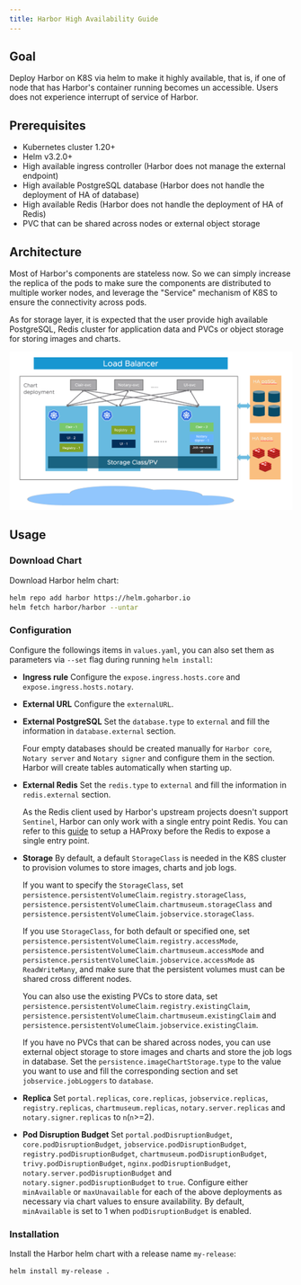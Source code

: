 ```yaml
---
title: Harbor High Availability Guide
---
```


## Goal

Deploy Harbor on K8S via helm to make it highly available, that is, if one of node that has Harbor's container running becomes un accessible. Users does not experience interrupt of service of Harbor.

## Prerequisites

- Kubernetes cluster 1.20+
- Helm v3.2.0+
- High available ingress controller (Harbor does not manage the external endpoint)
- High available PostgreSQL database (Harbor does not handle the deployment of HA of database)
- High available Redis (Harbor does not handle the deployment of HA of Redis)
- PVC that can be shared across nodes or external object storage

## Architecture

Most of Harbor's components are stateless now.  So we can simply increase the replica of the pods to make sure the components are distributed to multiple worker nodes, and leverage the "Service" mechanism of K8S to ensure the connectivity across pods.

As for storage layer, it is expected that the user provide high available PostgreSQL, Redis cluster for application data and PVCs or object storage for storing images and charts.

![HA](img/ha.png)

## Usage

### Download Chart

Download Harbor helm chart:

```bash
helm repo add harbor https://helm.goharbor.io
helm fetch harbor/harbor --untar
```

### Configuration

Configure the followings items in `values.yaml`, you can also set them as parameters via `--set` flag during running `helm install`:

- **Ingress rule**
   Configure the `expose.ingress.hosts.core` and `expose.ingress.hosts.notary`.
- **External URL**
   Configure the `externalURL`.
- **External PostgreSQL**
   Set the `database.type` to `external` and fill the information in `database.external` section.

   Four empty databases should be created manually for `Harbor core`, `Notary server` and `Notary signer` and configure them in the section. Harbor will create tables automatically when starting up.
- **External Redis**
   Set the `redis.type` to `external` and fill the information in `redis.external` section.

   As the Redis client used by Harbor's upstream projects doesn't support `Sentinel`, Harbor can only work with a single entry point Redis. You can refer to this [guide](https://community.pivotal.io/s/article/How-to-setup-HAProxy-and-Redis-Sentinel-for-automatic-failover-between-Redis-Master-and-Slave-servers) to setup a HAProxy before the Redis to expose a single entry point.
- **Storage**
   By default, a default `StorageClass` is needed in the K8S cluster to provision volumes to store images, charts and job logs.

   If you want to specify the `StorageClass`, set `persistence.persistentVolumeClaim.registry.storageClass`, `persistence.persistentVolumeClaim.chartmuseum.storageClass` and `persistence.persistentVolumeClaim.jobservice.storageClass`.

   If you use `StorageClass`, for both default or specified one, set `persistence.persistentVolumeClaim.registry.accessMode`, `persistence.persistentVolumeClaim.chartmuseum.accessMode` and `persistence.persistentVolumeClaim.jobservice.accessMode` as `ReadWriteMany`, and make sure that the persistent volumes must can be shared cross different nodes.

   You can also use the existing PVCs to store data, set `persistence.persistentVolumeClaim.registry.existingClaim`, `persistence.persistentVolumeClaim.chartmuseum.existingClaim` and `persistence.persistentVolumeClaim.jobservice.existingClaim`.

   If you have no PVCs that can be shared across nodes, you can use external object storage to store images and charts and store the job logs in database. Set the `persistence.imageChartStorage.type` to the value you want to use and fill the corresponding section and set `jobservice.jobLoggers` to `database`.

- **Replica**
   Set `portal.replicas`, `core.replicas`, `jobservice.replicas`, `registry.replicas`, `chartmuseum.replicas`, `notary.server.replicas` and `notary.signer.replicas` to `n`(`n`>=2).

- **Pod Disruption Budget**
   Set `portal.podDisruptionBudget`, `core.podDisruptionBudget`, `jobservice.podDisruptionBudget`, `registry.podDisruptionBudget`, `chartmuseum.podDisruptionBudget`, `trivy.podDisruptionBudget`, `nginx.podDisruptionBudget`, `notary.server.podDisruptionBudget` and `notary.signer.podDisruptionBudget` to `true`. Configure either `minAvailable` or `maxUnavailable` for each of the above deployments as necessary via chart values to ensure availability. By default, `minAvailable` is set to 1 when `podDisruptionBudget` is enabled.

### Installation

Install the Harbor helm chart with a release name `my-release`:  
```
helm install my-release .
```
